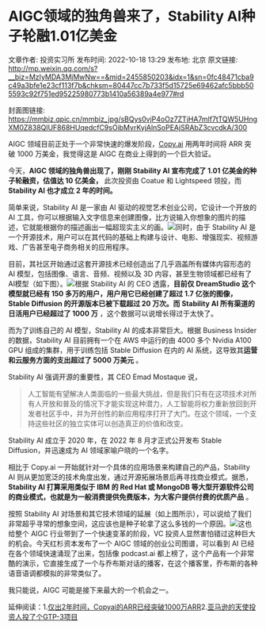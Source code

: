 # AIGC领域的独角兽来了，Stability AI种子轮融1.01亿美金

文章作者: 投资实习所
发布时间: 2022-10-18 13:29
发布地: 北京
原文链接: http://mp.weixin.qq.com/s?__biz=MzIyMDA3MjMwNw==&mid=2455850203&idx=1&sn=0fc48471cba9c49a3bfe1e23cf113f7b&chksm=80447cc7b733f5d15725e69462afc5bbb505593c92f751ed95225980773b1410a56389a4e977#rd

封面图链接: https://mmbiz.qpic.cn/mmbiz_jpg/sBQys0vjP4oOz7ZTjHA7mlf7tTQW5UHngXM0Z838QlUF868HUqedcfC9sOibMvrKyjAlnSoPEAjSRAbZ3cvcdkA/300

AIGC
领域目前正处于一个非常快速的爆发阶段，[Copy.ai](http://mp.weixin.qq.com/s?__biz=MzIyMDA3MjMwNw==&mid=2455850189&idx=1&sn=4349706208990fd77ed3563e46317352&chksm=80447cd1b733f5c783737dc95fc61f096442dc47eaadbc90f34dbe873164bc597d31028a0bb4&scene=21#wechat_redirect)
用两年时间将 ARR 突破 1000 万美金，我觉得这是 AIGC 在商业上得到的一个巨大验证。

今天，**AIGC 领域的独角兽出现了，刚刚 Stability AI 宣布完成了 1.01 亿美金的种子轮融资，估值达 10 亿美金，** 此次投资由
Coatue 和 Lightspeed 领投，而**Stability AI 也才成立 2 年的时间。**

简单来说，Stability AI 是一家由 AI 驱动的视觉艺术创业公司，它设计一个开放的 AI
工具，你可以根据输入文字信息来创建图像，比方说输入你想象的图片的描述，它就能根据你的描述画出一幅超现实主义的画。![](https://mmbiz.qpic.cn/mmbiz_jpg/sBQys0vjP4oOz7ZTjHA7mlf7tTQW5UHnBXoXIuhIn5YQc9smdbD4tz6ia1SA0I8TlCeViaSuZvvswckFiba60V6hQ/640?wx_fmt=jpeg)同时，由于
Stability AI 是一个开源技术，用户可以在其代码的基础上构建与设计、电影、增强现实、视频游戏、广告甚至电子商务相关的应用程序。

目前，其社区开始通过这套开源技术已经创造出了几乎涵盖所有媒体内容形态的 AI 模型，包括图像、语言、音频、视频以及 3D 内容，甚至生物领域都已经有了
AI模型（如下图）。![](https://mmbiz.qpic.cn/mmbiz_jpg/sBQys0vjP4oOz7ZTjHA7mlf7tTQW5UHnVyGxc6wbYRZOGFBrr47Pz4LdFAVH1PiaRDSkV2sK9gic6sDO8sA9qibsg/640?wx_fmt=jpeg)根据
Stability AI 的 CEO 透露，**目前仅 DreamStudio 这个模型就已经有 150 多万的用户，用户用它已经创建了超过 1.7
亿张的图像，Stable Diffusion 的开源版本已被下载超过 20 万次。而 Stability AI 所有渠道的日活用户已经超过了 1000
万** ，这个数据可以说增长得过于太快了。

而为了训练自己的 AI 模型，Stability AI 的成本非常巨大。根据 Business Insider 的数据，Stability AI
目前拥有一个在 AWS 中运行的由 4000 多个 Nvidia A100 GPU 组成的集群，用于训练包括 Stable Diffusion 在内的 AI
系统，这导致其**运营和云服务方面的支出超过了 5000 万美元** 。

Stability AI 强调开源的重要性，其 CEO Emad Mostaque 说，

>
> 人工智能有望解决人类面临的一些最大挑战，但是我们只有在这项技术对所有人开放和普及的情况下才能实现这种潜力，人工智能将权力重新放回到开发者社区手中，并为开创性的新应用程序打开了大门。在这个领域，一个支持这些社区的独立实体可以创造真正的价值和改变。

Stability AI 成立于 2020 年，在 2022 年 8 月才正式公开发布 Stable Diffusion，并迅速成为 AI
领域家喻户晓的一个名字。

相比于 Copy.ai 一开始就针对一个具体的应用场景来构建自己的产品，Stability AI
则从更加宽泛的技术角度出发，通过开源拓展场景后再寻找商业模式。据悉，**Stability AI 打算采用类似于 IBM 的 Red Hat 或
MongoDB 等大型开源软件公司的商业模式，也就是为一般消费提供免费版本，为大客户提供付费的优质产品** 。

按照 Stability AI
对场景和其它技术领域的延展（如上图所示），可以说给了我们非常超乎寻常的想象空间，这应该也是种子轮拿了这么多钱的一个原因。![](https://mmbiz.qpic.cn/mmbiz_jpg/sBQys0vjP4oOz7ZTjHA7mlf7tTQW5UHnB8WOH6ksM8F1wK3ic6icEgc1Uy6xcCoxHZC2mb4MIEfRGU2VWGyXQkug/640?wx_fmt=jpeg)这也给整个
AIGC 行业带到了一个快速变革的阶段，VC 投资人显然害怕错过这种巨大的机会。今天红杉资本发布了一个 AIGC 领域的创业公司图谱，可以看到 AI
已经在各个领域快速涌现了出来，包括像 podcast.ai
都上榜了，这个产品有一个非常酷的演示，它直接生成了一个与乔布斯对话的播客，在这个播客里，乔布斯的各种语音语调都模拟的非常类似了。

我只能说，AIGC 可能是接下来最大的一个机会之一。

延伸阅读：1.[仅出2年时间，Copyai的ARR已经突破1000万ARR](http://mp.weixin.qq.com/s?__biz=MzIyMDA3MjMwNw==&mid=2455850189&idx=1&sn=4349706208990fd77ed3563e46317352&chksm=80447cd1b733f5c783737dc95fc61f096442dc47eaadbc90f34dbe873164bc597d31028a0bb4&scene=21#wechat_redirect)2.[亚马逊的天使投资人投了个GTP-3项目](http://mp.weixin.qq.com/s?__biz=MzIyMDA3MjMwNw==&mid=2455849012&idx=1&sn=16d0bd30c2774934cdb9e2e370b60471&chksm=80447828b733f13ef4d33d519d19bd650bfe1ed2b2c78bdb5d85701de8af1ff1e60b87ad127f&scene=21#wechat_redirect)


